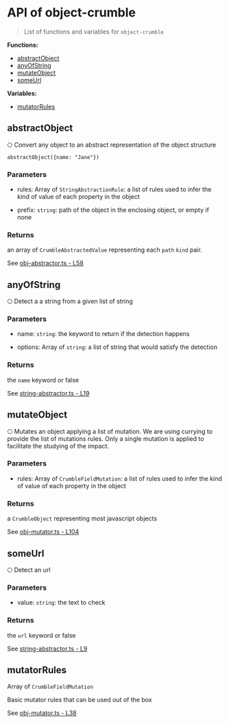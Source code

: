 # API of object-crumble

> List of functions and variables for `object-crumble`

__Functions:__

* [abstractObject](API.md#abstractObject)
* [anyOfString](API.md#anyOfString)
* [mutateObject](API.md#mutateObject)
* [someUrl](API.md#someUrl)


__Variables:__

* [mutatorRules](API.md#mutatorRules)

## abstractObject

⎔ Convert any object to an abstract representation of the object structure
```
abstractObject({name: "Jane"})
```

### Parameters

* rules: Array of `StringAbstractionRule`: a list of rules used to infer the kind of value of each property in the object

* prefix: `string`: path of the object in the enclosing object, or empty if none

### Returns

an array of `CrumbleAbstractedValue` representing each `path` `kind` pair.


See [obj-abstractor.ts - L58](https://github.com/flarebyte/object-crumble/blob/main/src/obj-abstractor.ts#L58)

## anyOfString

⎔ Detect a a string from a given list of string

### Parameters

* name: `string`: the keyword to return if the detection happens

* options: Array of `string`: a list of string that would satisfy the detection

### Returns

the `name` keyword or false


See [string-abstractor.ts - L19](https://github.com/flarebyte/object-crumble/blob/main/src/string-abstractor.ts#L19)

## mutateObject

⎔ Mutates an object applying a list of mutation.
We are using currying to provide the list of mutations rules.
Only a single mutation is applied to facilitate the studying of the impact.

### Parameters

* rules: Array of `CrumbleFieldMutation`: a list of rules used to infer the kind of value of each property in the object

### Returns

a `CrumbleObject` representing most javascript objects


See [obj-mutator.ts - L104](https://github.com/flarebyte/object-crumble/blob/main/src/obj-mutator.ts#L104)

## someUrl

⎔ Detect an url

### Parameters

* value: `string`: the text to check

### Returns

the `url` keyword or false


See [string-abstractor.ts - L9](https://github.com/flarebyte/object-crumble/blob/main/src/string-abstractor.ts#L9)

## mutatorRules

Array of `CrumbleFieldMutation`

Basic mutator rules that can be used out of the box

See [obj-mutator.ts - L38](https://github.com/flarebyte/object-crumble/blob/main/src/obj-mutator.ts#L38)